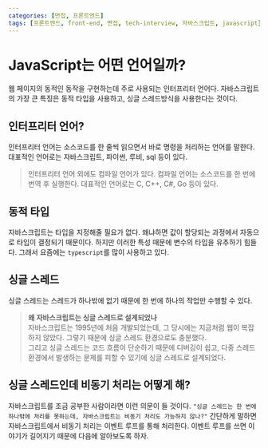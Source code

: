 ```yaml
---
categories: [면접, 프론트엔드]
tags: [프론트엔드, front-end, 면접, tech-interview, 자바스크립트, javascript]
---
```


# JavaScript는 어떤 언어일까?
웹 페이지의 동적인 동작을 구현하는데 주로 사용되는 인터프리터 언어다. 자바스크립트의 가장 큰 특징은 동적 타입을 사용하고, 싱글 스레드방식을 사용한다는 것이다.

## 인터프리터 언어?
인터프리터 언어는 소스코드를 한 줄씩 읽으면서 바로 명령을 처리하는 언어를 말한다. 대표적인 언어로는 자바스크립트, 파이썬, 루비, sql 등이 있다.

> 인터프리터 언어 외에도 컴파일 언어가 있다.
> 컴파일 언어는 소스코드를 한 번에 번역 후 실행한다.
> 대표적인 언어로는 C, C++, C#, Go 등이 있다.

## 동적 타입
자바스크립트는 타입을 지정해줄 필요가 없다. 왜냐하면 값이 할당되는 과정에서 자동으로 타입이 결정되기 때문이다. 하지만 이러한 특성 때문에 변수의 타입을 유추하기 힘들다. 그래서 요즘에는 `typescript`를 많이 사용하고 있다.

## 싱글 스레드
싱글 스레드는 스레드가 하나밖에 없기 때문에 한 번에 하나의 작업만 수행할 수 있다.

> **왜 자바스크립트는 싱글 스레드로 설계되었나** <br>
> 자바스크립트는 1995년에 처음 개발되었는데, 그 당시에는 지금처럼 웹이 복잡하지 않았다. 그렇기 때문에 싱글 스레드 환경으로도 충분했다. <br>
> 그리고 싱글 스레드는 코드 흐름이 단순하기 때문에 디버깅이 쉽고, 다중 스레드 환경에서 발생하는 문제를 피할 수 있기에 싱글 스레드로 설계되었다.

## 싱글 스레드인데 비동기 처리는 어떻게 해?

자바스크립트를 조금 공부한 사람이라면 이런 의문이 들 것이다. `"싱글 스레드는 한 번에 하나밖에 처리를 못하는데, 자바스크립트는 비동기 처리도 가능하지 않나?"` 간단하게 말하면 자바스크립트에서 비동기 처리는 이벤트 루프를 통해 처리한다.
이벤트 루프를 쓰면 이야기가 길어지기 때문에 다음에 알아보도록 하자.